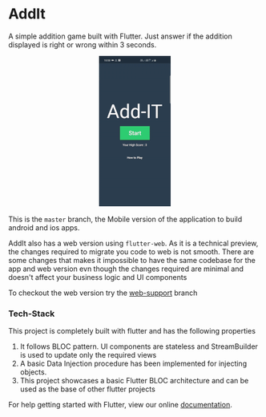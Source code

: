 # AddIt

A simple addition game built with Flutter. Just answer if the addition displayed is right or wrong within 3 seconds.

<p align="center"><img src="https://github.com/suchoX/addIt/blob/master/Art/preview.gif" height="300"></p>

This is the `master` branch, the Mobile version of the application to build android and ios apps.


AddIt also has a web version using `flutter-web`. As it is a technical preview, the changes required to migrate you code to web is not smooth. There are some changes that makes it impossible to have the same codebase for the app and web version evn though the changes required are minimal and doesn't affect your business logic and UI components

To checkout the web version try the [web-support](https://github.com/suchoX/addIt/tree/web-support) branch

### Tech-Stack
This project is completely built with flutter and has the following properties
1. It follows BLOC pattern. UI components are stateless and StreamBuilder is used to update only the required views
2. A basic Data Injection procedure has been implemented for injecting objects.
3. This project showcases a basic Flutter BLOC architecture and can be used as the base of other flutter projects

For help getting started with Flutter, view our online
[documentation](https://flutter.io/).
